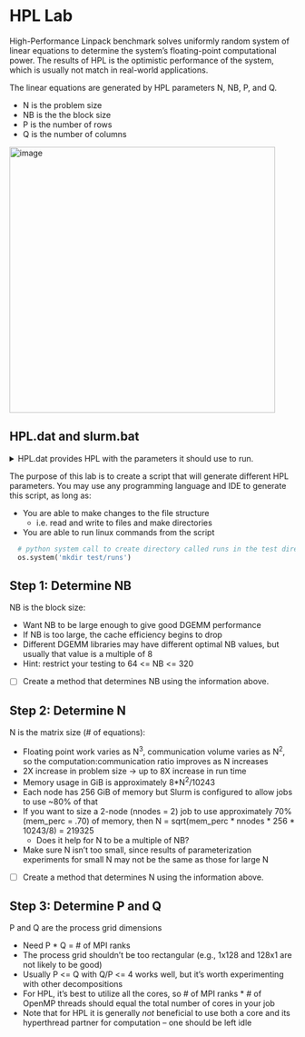# HPL Lab
High-Performance Linpack benchmark solves uniformly random system of linear equations to determine the system’s floating-point computational power. The results of HPL is the optimistic performance of the system, which is usually not match in real-world applications.

The linear equations are generated by HPL parameters N, NB, P, and Q.
- N is the problem size
- NB is the the block size
- P is the number of rows
- Q is the number of columns
  
<img width="468" alt="image" src="https://user-images.githubusercontent.com/11095946/153784916-f6468e90-9f78-4e48-8387-11cf9883e9f0.png">

## HPL.dat and slurm.bat
<details>
  <summary>HPL.dat provides HPL with the parameters it should use to run.</summary>
  
  ### [HPL.dat](HPL.dat)
  Details on the HPL.dat file can be found on [netlib.org](https://www.netlib.org/benchmark/hpl/tuning.html).
  ```
    HPLinpack benchmark input file
    Innovative Computing Laboratory, University of Tennessee
    HPL.out      output file name (if any) 
    6            device out (6=stdout,7=stderr,file)
    1            # of problems sizes (N)
    82897        Ns
    1            # of NBs
    128          NBs
    0            PMAP process mapping (0=Row-,1=Column-major)
    1            # of process grids (P x Q)
    16           Ps
    16           Qs
    16.0         threshold
    1            # of panel fact
    2            PFACTs (0=left, 1=Crout, 2=Right)
    1            # of recursive stopping criterium
    4            NBMINs (>= 1)
    1            # of panels in recursion
    2            NDIVs
    1            # of recursive panel fact.
    1            RFACTs (0=left, 1=Crout, 2=Right)
    1            # of broadcast
    1            BCASTs (0=1rg,1=1rM,2=2rg,3=2rM,4=Lng,5=LnM)
    1            # of lookahead depth
    1            DEPTHs (>=0)
    2            SWAP (0=bin-exch,1=long,2=mix)
    64           swapping threshold
    0            L1 in (0=transposed,1=no-transposed) form
    0            U  in (0=transposed,1=no-transposed) form
    1            Equilibration (0=no,1=yes)
    8            memory alignment in double (> 0)
  ```
  
  <summary>Slurm.bat is the slurm batch script that sets enviroment variables and actually runs HPL on the cluster</summary>
  
  ### [slurm.bat](slurm.bat)
  Slurm is a workload manager for cluster machines. 60% of the worlds Top 500 supercomputers use slurm, so being well-versed in it's operations can be a huge advantage when looking for a job in the field. You can learn more about Slurm [here](https://slurm.schedmd.com/overview.html). Below is an example of a slurm batch script.
  
  ```
    #!/bin/bash
    #SBATCH -N 1
    #SBATCH -p hpl
    #SBATCH --ntasks-per-node=126
    #SBATCH --exclusive
    #SBATCH -t 0:30:00
    #SBATCH -o slurm-output.log

    cd $SLURM_SUBMIT_DIR

    export OMP_NUM_THREADS=1
    export OMP_PLACES=cores
    export OMP_PROC_BIND=close

    srun -u -c $OMP_NUM_THREADS --distribution=block:block --cpu-bind=none ./place.sh ./xhpl | tee hpl.out
  ```
</details>

The purpose of this lab is to create a script that will generate different HPL parameters. You may use any programming language and IDE to generate this script, as long as:
- You are able to make changes to the file structure
  - i.e. read and write to files and make directories
- You are able to run linux commands from the script
```python
  # python system call to create directory called runs in the test directory
  os.system('mkdir test/runs')
```
## Step 1: Determine NB
NB is the block size:
- Want NB to be large enough to give good DGEMM performance
- If NB is too large, the cache efficiency begins to drop
- Different DGEMM libraries may have different optimal NB values, but usually that value is a multiple of 8
- Hint: restrict your testing to 64 <= NB <= 320
- [ ] Create a method that determines NB using the information above.

## Step 2: Determine N

N is the matrix size (# of equations):
- Floating point work varies as N<sup>3</sup>, communication volume varies as N<sup>2</sup>, so the computation:communication ratio improves as N increases
- 2X increase in problem size → up to 8X increase in run time
- Memory usage in GiB is approximately 8*N<sup>2</sup>/10243
- Each node has 256 GiB of memory but Slurm is configured to allow jobs to use ~80% of that
- If you want to size a 2-node (nnodes = 2) job to use approximately 70% (mem_perc = .70) of memory, then N = sqrt(mem_perc * nnodes * 256 * 10243/8) = 219325
  - Does it help for N to be a multiple of NB?
- Make sure N isn’t too small, since results of parameterization experiments for small N may not be the same as those for large N
- [ ] Create a method that determines N using the information above.

## Step 3: Determine P and Q
P and Q are the process grid dimensions
- Need P * Q = # of MPI ranks
- The process grid shouldn’t be too rectangular (e.g., 1x128 and 128x1 are not likely to be good)
- Usually P <= Q with Q/P <= 4 works well, but it’s worth experimenting with other decompositions
- For HPL, it’s best to utilize all the cores, so # of MPI ranks * # of OpenMP threads should equal the total number of cores in your job
- Note that for HPL it is generally *not* beneficial to use both a core and its hyperthread partner for computation – one should be left idle


